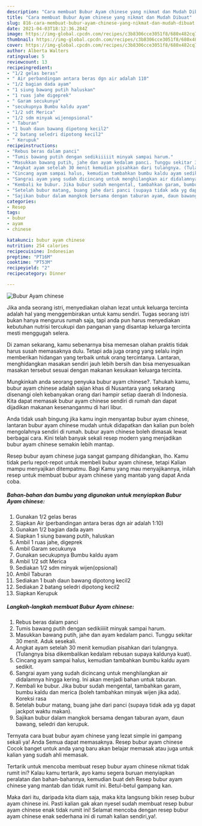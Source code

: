 ```yaml
---
description: "Cara membuat Bubur Ayam chinese yang nikmat dan Mudah Dibuat"
title: "Cara membuat Bubur Ayam chinese yang nikmat dan Mudah Dibuat"
slug: 816-cara-membuat-bubur-ayam-chinese-yang-nikmat-dan-mudah-dibuat
date: 2021-04-03T18:12:36.284Z
image: https://img-global.cpcdn.com/recipes/c3b8306cce3051f8/680x482cq70/bubur-ayam-chinese-foto-resep-utama.jpg
thumbnail: https://img-global.cpcdn.com/recipes/c3b8306cce3051f8/680x482cq70/bubur-ayam-chinese-foto-resep-utama.jpg
cover: https://img-global.cpcdn.com/recipes/c3b8306cce3051f8/680x482cq70/bubur-ayam-chinese-foto-resep-utama.jpg
author: Alberta Walters
ratingvalue: 5
reviewcount: 13
recipeingredient:
- "1/2 gelas beras"
- " Air perbandingan antara beras dgn air adalah 110"
- "1/2 bagian dada ayam"
- "1 siung bawang putih haluskan"
- "1 ruas jahe digeprek"
- " Garam secukunya"
- "secukupnya Bumbu kaldu ayam"
- "1/2 sdt Merica"
- "1/2 sdm minyak wijenopsional"
- " Taburan"
- "1 buah daun bawang dipotong kecil2"
- "2 batang seledri dipotong kecil2"
- " Kerupuk"
recipeinstructions:
- "Rebus beras dalam panci"
- "Tumis bawang putih dengan sedikiiiiit minyak sampai harum."
- "Masukkan bawang putih, jahe dan ayam kedalam panci. Tunggu sekitar 30 menit. Aduk sesekali."
- "Angkat ayam setelah 30 menit kemudian pisahkan dari tulangnya. (Tulangnya bisa dikembalikan kedalam rebusan supaya kaldunya kuat)."
- "Cincang ayam sampai halus, kemudian tambahkan bumbu kaldu ayam sedikit."
- "Sangrai ayam yang sudah dicincang untuk menghilangkan air didalamnya hingga kering. Ini akan menjadi bahan untuk taburan."
- "Kembali ke bubur. Jika bubur sudah mengental, tambahkan garam, bumbu kaldu dan merica (boleh tambahkan minyak wijen jika ada). Koreksi rasa"
- "Setelah bubur matang, buang jahe dari panci (supaya tidak ada yg dapat jackpot waktu makan)."
- "Sajikan bubur dalam mangkok bersama dengan taburan ayam, daun bawang, seledri dan kerupuk."
categories:
- Resep
tags:
- bubur
- ayam
- chinese

katakunci: bubur ayam chinese 
nutrition: 254 calories
recipecuisine: Indonesian
preptime: "PT16M"
cooktime: "PT53M"
recipeyield: "2"
recipecategory: Dinner

---
```



![Bubur Ayam chinese](https://img-global.cpcdn.com/recipes/c3b8306cce3051f8/680x482cq70/bubur-ayam-chinese-foto-resep-utama.jpg)

Jika anda seorang istri, menyediakan olahan lezat untuk keluarga tercinta adalah hal yang menggembirakan untuk kamu sendiri. Tugas seorang istri bukan hanya mengurus rumah saja, tapi anda pun harus menyediakan kebutuhan nutrisi tercukupi dan panganan yang disantap keluarga tercinta mesti menggugah selera.

Di zaman  sekarang, kamu sebenarnya bisa memesan olahan praktis tidak harus susah memasaknya dulu. Tetapi ada juga orang yang selalu ingin memberikan hidangan yang terbaik untuk orang tercintanya. Lantaran, menghidangkan masakan sendiri jauh lebih bersih dan bisa menyesuaikan masakan tersebut sesuai dengan makanan kesukaan keluarga tercinta. 



Mungkinkah anda seorang penyuka bubur ayam chinese?. Tahukah kamu, bubur ayam chinese adalah sajian khas di Nusantara yang sekarang disenangi oleh kebanyakan orang dari hampir setiap daerah di Indonesia. Kita dapat memasak bubur ayam chinese sendiri di rumah dan dapat dijadikan makanan kesenanganmu di hari libur.

Anda tidak usah bingung jika kamu ingin menyantap bubur ayam chinese, lantaran bubur ayam chinese mudah untuk didapatkan dan kalian pun boleh mengolahnya sendiri di rumah. bubur ayam chinese boleh dimasak lewat berbagai cara. Kini telah banyak sekali resep modern yang menjadikan bubur ayam chinese semakin lebih mantap.

Resep bubur ayam chinese juga sangat gampang dihidangkan, lho. Kamu tidak perlu repot-repot untuk membeli bubur ayam chinese, tetapi Kalian mampu menyajikan ditempatmu. Bagi Kamu yang mau menyajikannya, inilah resep untuk membuat bubur ayam chinese yang mantab yang dapat Anda coba.

<!--inarticleads1-->

##### Bahan-bahan dan bumbu yang digunakan untuk menyiapkan Bubur Ayam chinese:

1. Gunakan 1/2 gelas beras
1. Siapkan  Air (perbandingan antara beras dgn air adalah 1:10)
1. Gunakan 1/2 bagian dada ayam
1. Siapkan 1 siung bawang putih, haluskan
1. Ambil 1 ruas jahe, digeprek
1. Ambil  Garam secukunya
1. Gunakan secukupnya Bumbu kaldu ayam
1. Ambil 1/2 sdt Merica
1. Sediakan 1/2 sdm minyak wijen(opsional)
1. Ambil  Taburan
1. Sediakan 1 buah daun bawang dipotong kecil2
1. Sediakan 2 batang seledri dipotong kecil2
1. Siapkan  Kerupuk




<!--inarticleads2-->

##### Langkah-langkah membuat Bubur Ayam chinese:

1. Rebus beras dalam panci
1. Tumis bawang putih dengan sedikiiiiit minyak sampai harum.
1. Masukkan bawang putih, jahe dan ayam kedalam panci. Tunggu sekitar 30 menit. Aduk sesekali.
1. Angkat ayam setelah 30 menit kemudian pisahkan dari tulangnya. (Tulangnya bisa dikembalikan kedalam rebusan supaya kaldunya kuat).
1. Cincang ayam sampai halus, kemudian tambahkan bumbu kaldu ayam sedikit.
1. Sangrai ayam yang sudah dicincang untuk menghilangkan air didalamnya hingga kering. Ini akan menjadi bahan untuk taburan.
1. Kembali ke bubur. Jika bubur sudah mengental, tambahkan garam, bumbu kaldu dan merica (boleh tambahkan minyak wijen jika ada). Koreksi rasa
1. Setelah bubur matang, buang jahe dari panci (supaya tidak ada yg dapat jackpot waktu makan).
1. Sajikan bubur dalam mangkok bersama dengan taburan ayam, daun bawang, seledri dan kerupuk.




Ternyata cara buat bubur ayam chinese yang lezat simple ini gampang sekali ya! Anda Semua dapat memasaknya. Resep bubur ayam chinese Cocok banget untuk anda yang baru akan belajar memasak atau juga untuk kalian yang sudah ahli memasak.

Tertarik untuk mencoba membuat resep bubur ayam chinese nikmat tidak rumit ini? Kalau kamu tertarik, ayo kamu segera buruan menyiapkan peralatan dan bahan-bahannya, kemudian buat deh Resep bubur ayam chinese yang mantab dan tidak rumit ini. Betul-betul gampang kan. 

Maka dari itu, daripada kita diam saja, maka kita langsung bikin resep bubur ayam chinese ini. Pasti kalian gak akan nyesel sudah membuat resep bubur ayam chinese enak tidak rumit ini! Selamat mencoba dengan resep bubur ayam chinese enak sederhana ini di rumah kalian sendiri,ya!.

